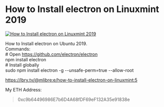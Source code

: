 # How to Install electron on Linuxmint 2019

[![How to Install electron on Linuxmint 2019](http://img.youtube.com/vi/qsUH3j6xe_Y/0.jpg)](https://www.youtube.com/watch?v=qsUH3j6xe_Y "How to Install electron on Linuxmint 2019")


How to Install electron on Ubuntu 2019.<br/>	Commands:<br/>	# Open https://github.com/electron/electron<br/>	npm install electron<br/>	# Install globally<br/>	sudo npm install electron -g --unsafe-perm=true --allow-root<br/>	

https://lbry.tv/@mlibre:e/how-to-install-electron-on-linuxmint:5

My ETH Address:
> 0xc9b64496986E7b6D4A68fDF69eF132A35e91838e